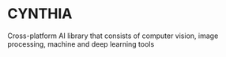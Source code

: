# CYNTHIA

Cross-platform AI library that consists of computer vision, image processing, machine and deep learning tools